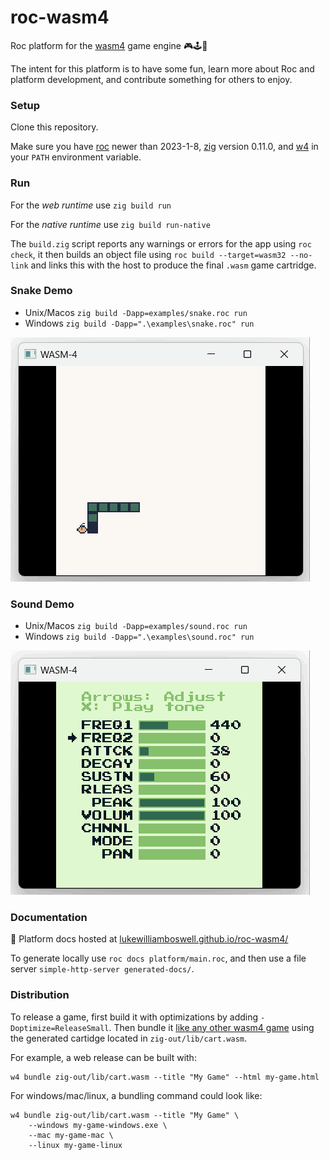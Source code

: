 # roc-wasm4

Roc platform for the [wasm4](https://wasm4.org) game engine 🎮🕹️👾

The intent for this platform is to have some fun, learn more about Roc and platform development, and contribute something for others to enjoy.

### Setup

Clone this repository.

Make sure you have [roc](https://www.roc-lang.org/install) newer than 2023-1-8, [zig](https://ziglang.org/download/) version 0.11.0, and [w4](https://wasm4.org) in your `PATH` environment variable.

### Run

For the *web runtime* use `zig build run`

For the *native runtime* use `zig build run-native`

The `build.zig` script reports any warnings or errors for the app using `roc check`, it then builds an object file using `roc build --target=wasm32 --no-link` and links this with the host to produce the final `.wasm` game cartridge.

### Snake Demo

- Unix/Macos `zig build -Dapp=examples/snake.roc run`
- Windows `zig build -Dapp=".\examples\snake.roc" run`

![snake demo](/examples/snake.gif)

### Sound Demo

- Unix/Macos `zig build -Dapp=examples/sound.roc run`
- Windows `zig build -Dapp=".\examples\sound.roc" run`

![sound demo](/examples/sound.gif)

### Documentation

📖 Platform docs hosted at [lukewilliamboswell.github.io/roc-wasm4/](https://lukewilliamboswell.github.io/roc-wasm4/)

To generate locally use `roc docs platform/main.roc`, and then use a file server `simple-http-server generated-docs/`.

### Distribution

To release a game, first build it with optimizations by adding `-Doptimize=ReleaseSmall`.
Then bundle it [like any other wasm4 game](https://wasm4.org/docs/guides/distribution/) using the generated cartidge located in `zig-out/lib/cart.wasm`.

For example, a web release can be built with:
```shell
w4 bundle zig-out/lib/cart.wasm --title "My Game" --html my-game.html
```

For windows/mac/linux, a bundling command could look like:
```shell
w4 bundle zig-out/lib/cart.wasm --title "My Game" \
    --windows my-game-windows.exe \
    --mac my-game-mac \
    --linux my-game-linux
```
